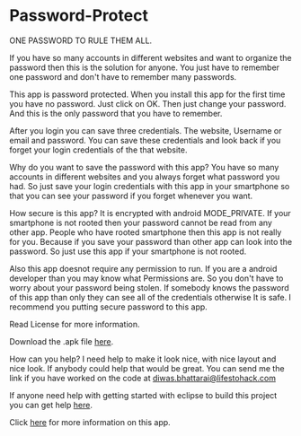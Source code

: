 Password-Protect
================
ONE PASSWORD TO RULE THEM ALL.

If you have so many accounts in different websites and want to organize the password then this is the solution for anyone. You just have to remember one password and don't have to remember many passwords. 

This app is password protected. When you install this app for the first time you have no password. Just click on OK. Then just change your password. And this is the only password that you have to remember.

After you login you can save three credentials. The website, Username or email and password. You can save these credentials and look back if you forget your login credentials of the that website. 

Why do you want to save the password with this app?
You have so many accounts in different websites and you always forget what password you had. So just save your login credentials with this app in your smartphone so that you can see your password if you forget whenever you want.

How secure is this app?
It is encrypted with android MODE_PRIVATE. If your smartphone is not rooted then your password cannot be read from any other app. People who have rooted smartphone then this app is not really for you. Because if you save your password than other app can look into the password. So just use this app if your smartphone is not rooted.

Also this app doesnot require any permission to run. If you are a android developer than you may know what Permissions are. So you don't have to worry about your password being stolen. If somebody knows the password of this app than only they can see all of the credentials otherwise It is safe. I recommend you putting secure password to this app.

Read License for more information.

Download the .apk file <a href="http://lifestohack.com/divon/public.php?service=files&t=93e5acf5467041389fa74cf7e28e6f2e">here</a>.

How can you help?
I need help to make it look nice, with nice layout and nice look. If anybody could help that would be great. You can send me the link if you have worked on the code at diwas.bhattarai@lifestohack.com

If anyone need help with getting started with eclipse to build this project you can get help <a href="http://www.lifestohack.com/?s=eclipse">here</a>.

Click <a href="http://www.lifestohack.com/never-forget-your-password-again-with-passwordprotecteven-more-secure-password/">here</a> for more information on this app.
